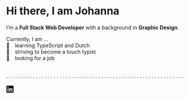 # Hi there, I am Johanna
I’m a **Full Stack Web Developer** with a background in **Graphic Design**.

Currently, I am ...  
💬&emsp;learning TypeScript and Dutch  
💅&emsp;striving to become a touch typist  
👀&emsp;looking for a job  

<br />
. . . . . . . . . . . . . . . . . . . . . . . . . . . . . . . . . . . . . . . . . . . . . . . . . . . . . . . . . . . . 
<br />
<br />
<a href="http://www.linkedin.com/in/ostjo"><img alt="linkedin" height="20" width="20" src="assets/linkedin.svg" /></a>&emsp; 
<!-- <a href="http://www.linkedin.com/in/ostjo"><img height="20" width="20" src="https://cdn.jsdelivr.net/npm/simple-icons@v6/icons/twitter.svg" /></a> -->
<!--
**ostjo/ostjo** is a ✨ _special_ ✨ repository because its `README.md` (this file) appears on your GitHub profile.

Here are some ideas to get you started:

- 🔭 I’m currently working on ...
- 🌱 I’m currently learning ...
- 👯 I’m looking to collaborate on ...
- 🤔 I’m looking for help with ...
- 💬 Ask me about ...
- 📫 How to reach me: ...
- 😄 Pronouns: ...
- ⚡ Fun fact: ...
-->
